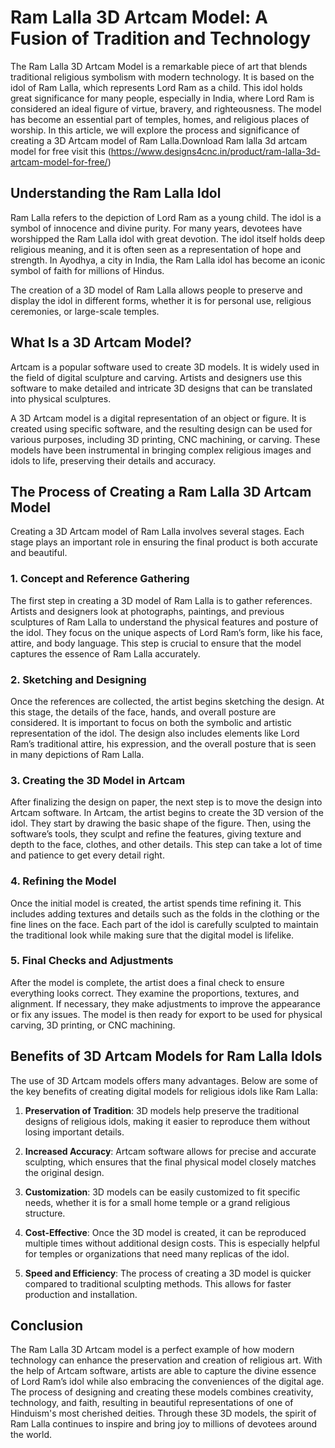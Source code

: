 # Ram Lalla 3D Artcam Model: A Fusion of Tradition and Technology

The Ram Lalla 3D Artcam Model is a remarkable piece of art that blends traditional religious symbolism with modern technology. It is based on the idol of Ram Lalla, which represents Lord Ram as a child. This idol holds great significance for many people, especially in India, where Lord Ram is considered an ideal figure of virtue, bravery, and righteousness. The model has become an essential part of temples, homes, and religious places of worship. In this article, we will explore the process and significance of creating a 3D Artcam model of Ram Lalla.Download Ram lalla 3d artcam model for free visit this (https://www.designs4cnc.in/product/ram-lalla-3d-artcam-model-for-free/)

## Understanding the Ram Lalla Idol

Ram Lalla refers to the depiction of Lord Ram as a young child. The idol is a symbol of innocence and divine purity. For many years, devotees have worshipped the Ram Lalla idol with great devotion. The idol itself holds deep religious meaning, and it is often seen as a representation of hope and strength. In Ayodhya, a city in India, the Ram Lalla idol has become an iconic symbol of faith for millions of Hindus.

The creation of a 3D model of Ram Lalla allows people to preserve and display the idol in different forms, whether it is for personal use, religious ceremonies, or large-scale temples.

## What Is a 3D Artcam Model?

Artcam is a popular software used to create 3D models. It is widely used in the field of digital sculpture and carving. Artists and designers use this software to make detailed and intricate 3D designs that can be translated into physical sculptures.

A 3D Artcam model is a digital representation of an object or figure. It is created using specific software, and the resulting design can be used for various purposes, including 3D printing, CNC machining, or carving. These models have been instrumental in bringing complex religious images and idols to life, preserving their details and accuracy.

## The Process of Creating a Ram Lalla 3D Artcam Model

Creating a 3D Artcam model of Ram Lalla involves several stages. Each stage plays an important role in ensuring the final product is both accurate and beautiful.

### 1. **Concept and Reference Gathering**

The first step in creating a 3D model of Ram Lalla is to gather references. Artists and designers look at photographs, paintings, and previous sculptures of Ram Lalla to understand the physical features and posture of the idol. They focus on the unique aspects of Lord Ram’s form, like his face, attire, and body language. This step is crucial to ensure that the model captures the essence of Ram Lalla accurately.

### 2. **Sketching and Designing**

Once the references are collected, the artist begins sketching the design. At this stage, the details of the face, hands, and overall posture are considered. It is important to focus on both the symbolic and artistic representation of the idol. The design also includes elements like Lord Ram’s traditional attire, his expression, and the overall posture that is seen in many depictions of Ram Lalla.

### 3. **Creating the 3D Model in Artcam**

After finalizing the design on paper, the next step is to move the design into Artcam software. In Artcam, the artist begins to create the 3D version of the idol. They start by drawing the basic shape of the figure. Then, using the software’s tools, they sculpt and refine the features, giving texture and depth to the face, clothes, and other details. This step can take a lot of time and patience to get every detail right.

### 4. **Refining the Model**

Once the initial model is created, the artist spends time refining it. This includes adding textures and details such as the folds in the clothing or the fine lines on the face. Each part of the idol is carefully sculpted to maintain the traditional look while making sure that the digital model is lifelike.

### 5. **Final Checks and Adjustments**

After the model is complete, the artist does a final check to ensure everything looks correct. They examine the proportions, textures, and alignment. If necessary, they make adjustments to improve the appearance or fix any issues. The model is then ready for export to be used for physical carving, 3D printing, or CNC machining.

## Benefits of 3D Artcam Models for Ram Lalla Idols

The use of 3D Artcam models offers many advantages. Below are some of the key benefits of creating digital models for religious idols like Ram Lalla:

1. **Preservation of Tradition**: 3D models help preserve the traditional designs of religious idols, making it easier to reproduce them without losing important details.
   
2. **Increased Accuracy**: Artcam software allows for precise and accurate sculpting, which ensures that the final physical model closely matches the original design.
   
3. **Customization**: 3D models can be easily customized to fit specific needs, whether it is for a small home temple or a grand religious structure.
   
4. **Cost-Effective**: Once the 3D model is created, it can be reproduced multiple times without additional design costs. This is especially helpful for temples or organizations that need many replicas of the idol.

5. **Speed and Efficiency**: The process of creating a 3D model is quicker compared to traditional sculpting methods. This allows for faster production and installation.

## Conclusion

The Ram Lalla 3D Artcam model is a perfect example of how modern technology can enhance the preservation and creation of religious art. With the help of Artcam software, artists are able to capture the divine essence of Lord Ram’s idol while also embracing the conveniences of the digital age. The process of designing and creating these models combines creativity, technology, and faith, resulting in beautiful representations of one of Hinduism's most cherished deities. Through these 3D models, the spirit of Ram Lalla continues to inspire and bring joy to millions of devotees around the world.
